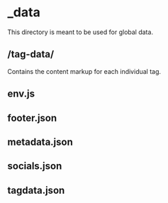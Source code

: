 # _data

This directory is meant to be used for global data.

## /tag-data/

Contains the content markup for each individual tag.

## env.js
## footer.json
## metadata.json
## socials.json
## tagdata.json

